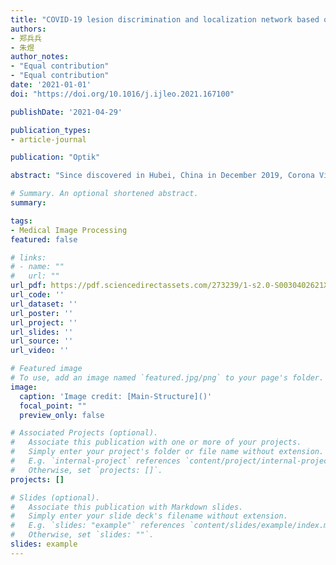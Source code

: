 ```yaml
---
title: "COVID-19 lesion discrimination and localization network based on multi-receptive field attention module on CT images"
authors:
- 郑兵兵
- 朱煜
author_notes:
- "Equal contribution"
- "Equal contribution"
date: '2021-01-01'
doi: "https://doi.org/10.1016/j.ijleo.2021.167100"

publishDate: '2021-04-29'

publication_types:
- article-journal

publication: "Optik"

abstract: "Since discovered in Hubei, China in December 2019, Corona Virus Disease 2019 named COVID-19 has lasted more than one year, and the number of new confirmed cases and confirmed deaths is still at a high level. COVID-19 is an infectious disease caused by SARS-CoV-2. Although RT-PCR is considered the gold standard for detection of COVID-19, CT plays an important role in the diagnosis and evaluation of the therapeutic effect of COVID-19. Diagnosis and localization of COVID-19 on CT images using deep learning can provide quantitative auxiliary information for doctors. This article proposes a novel network with multi-receptive field attention module to diagnose COVID-19 on CT images. This attention module includes three parts, a pyramid convolution module (PCM), a multi-receptive field spatial attention block (SAB), and a multi-receptive field channel attention block (CAB). The PCM can improve the diagnostic ability of the network for lesions of different sizes and shapes. The role of SAB and CAB is to focus the features extracted from the network on the lesion area to improve the ability of COVID-19 discrimination and localization. We verify the effectiveness of the proposed method on two datasets. The accuracy rate of 97.12%, specificity of 96.89%, and sensitivity of 97.21% are achieved by the proposed network on DTDB dataset provided by the Beijing Ditan Hospital Capital Medical University. Compared with other state-of-the-art attention modules, the proposed method achieves better result. As for the public COVID-19 SARS-CoV-2 dataset, 95.16% for accuracy, 95.6% for F1-score and 99.01% for AUC are obtained. The proposed network can effectively assist doctors in the diagnosis of COVID-19 CT images."

# Summary. An optional shortened abstract.
summary: 

tags:
- Medical Image Processing 
featured: false

# links:
# - name: ""
#   url: ""
url_pdf: https://pdf.sciencedirectassets.com/273239/1-s2.0-S0030402621X00149/1-s2.0-S0030402621007762/main.pdf?X-Amz-Security-Token=IQoJb3JpZ2luX2VjEGIaCXVzLWVhc3QtMSJHMEUCIFeAVDi2RVuxJ4KawciXc%2FDhN6JS1SDUMIhMmk14DhHhAiEAgdW8PuvWbI%2Fb5fuRLX3ToRBMHEMa7u5kYf%2FChUd8RtAqvAUIuv%2F%2F%2F%2F%2F%2F%2F%2F%2F%2FARAFGgwwNTkwMDM1NDY4NjUiDGXpSBn2BqLMCU4aICqQBeEW6CtpcMdNxZF%2BA%2FewVK8r%2F0WaKmMwaaVC5I%2FZhBxll%2BpcUQVY0wfPbNJd6Y1zv%2F8b0US49qBDg6kcWbVbPK1eA5TkSAcVDGtL4Jxwch7dnelR1pdNHXgYpY2yqPn69HC98wPKioh4LU6tdLAWybv5NuyIvmUREQRn26Fmsa64G0SIZsOz08hYBk5zPGWfn3gxr%2FmZqrMtTdE5rbVo%2FF8YopXN%2BHRj95%2B30adr8XUmRL5Y1UGw8aIjm52meVH0sQxO1vZHBn%2BoMhLtTZG%2Bv8ADW7Ty9wt40GKfycXOT%2BxjClFyaztBQs0TTdpxDH8AKfwMv5eB4HiBcc3fFeE5TugPXQGS%2BUFyjzZ51sRkzsULUmnudcum7DZwWiyw0QRpQo5O7x1lSi%2Bhj0Oum8tQh58PpdP7ZxItdfFFi2%2BJ8YqPkIrZjBj9FDJevD9AOoyllZiz0gfZbO4Ik07Qq99ksKxvNbN2EjUnerv7mAIfiMfSaQ5JajjYys0WdlYcyjfGMuP3Dc4dhgli%2BqDYKJIcHTKPMJMDjjtMnM2Sz4pqivI66V601MBb0fowoYzCjNclanJp0m4yqiyJgqZJDic7dFWRINXadekb8ENs5kyHHQfD3TXLMwnnJH1jfBzMtdReh1%2BVDe6AhHXW8YnSG3KVgZkI9VmWBWLFfjeUlLXanmNtJ4rr%2Bq6uqr9lD1Xp7meGnKcTh%2BYRcMUDgyXnPwEf5aWhf21nbj8HcNMqgAVUr9MSIcIL4QrE4yk8cycqYymu0333MMpv4IwqcDA42ssH4%2BIVncooIKnUHHVQVa%2FigEGv5CZCWtd%2BLYQbdAqpG642TTuw%2B9uiCSVkaJ51CriTSKufoxuZYl13BuCZQpi%2FMv%2FUMIrblqsGOrEBxQ6ItrbSGQypRTKNcGICXbudeaJBXI5kMH72auqOaPVYWFGkxLhA6S9FNxO0S81F4O40hSnQsfqsRbHf7D8Qgw89m%2BLIZyE5yhVOen5oXHSbvHTb2zkKW%2BgMF3EYwAm5Z6Mg13JCAcxablYEHcmazjFqYCy%2FZsKK4XKXRk2IQ8o%2BObJWMdU%2Fe6DS47C40tT9pUmFt0zIj3%2FogKW0KISPDAT4bGB8820HzhQjFIKiwrHp&X-Amz-Algorithm=AWS4-HMAC-SHA256&X-Amz-Date=20231128T102034Z&X-Amz-SignedHeaders=host&X-Amz-Expires=300&X-Amz-Credential=ASIAQ3PHCVTYZG3ZCYF3%2F20231128%2Fus-east-1%2Fs3%2Faws4_request&X-Amz-Signature=10f5ba5ee270abe75907d6b0d8daca1f9c822aad0fc2e73dae6bbe0cfc31ee3b&hash=72f72815f6f020a5220395d094e317df8ed8005eb4dd7a755dcec000092283ec&host=68042c943591013ac2b2430a89b270f6af2c76d8dfd086a07176afe7c76c2c61&pii=S0030402621007762&tid=spdf-a7baf4e0-b224-40b1-a532-bc577806beb5&sid=9b12ec6f7832114b1a4b56878b35eeb97d9bgxrqa&type=client&tsoh=d3d3LnNjaWVuY2VkaXJlY3QuY29t&ua=10155d5d005304545106&rr=82d1e10dbe2e17de&cc=us
url_code: ''
url_dataset: ''
url_poster: ''
url_project: ''
url_slides: ''
url_source: ''
url_video: ''

# Featured image
# To use, add an image named `featured.jpg/png` to your page's folder. 
image:
  caption: 'Image credit: [Main-Structure]()'
  focal_point: ""
  preview_only: false

# Associated Projects (optional).
#   Associate this publication with one or more of your projects.
#   Simply enter your project's folder or file name without extension.
#   E.g. `internal-project` references `content/project/internal-project/index.md`.
#   Otherwise, set `projects: []`.
projects: []

# Slides (optional).
#   Associate this publication with Markdown slides.
#   Simply enter your slide deck's filename without extension.
#   E.g. `slides: "example"` references `content/slides/example/index.md`.
#   Otherwise, set `slides: ""`.
slides: example
---
```


